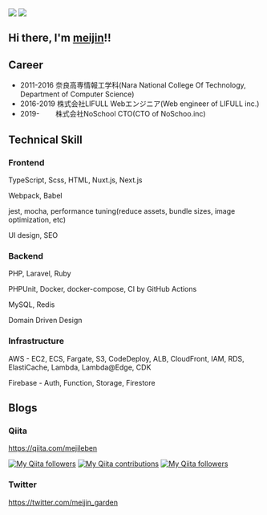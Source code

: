 <img align="center" src="https://github-readme-stats.vercel.app/api?username=texmeijin&show_icons=true&theme=tokyonight"> 
<img align="center" src="https://github-readme-stats.vercel.app/api/top-langs/?username=texmeijin&layout=compact&theme=tokyonight&hide=c%2b%2b">

## Hi there, I'm [meijin](https://meijin.dev/)!!

## Career

- 2011-2016 奈良高専情報工学科(Nara National College Of Technology, Department of Computer Science)
- 2016-2019 株式会社LIFULL Webエンジニア(Web engineer of LIFULL inc.)
- 2019-　　  株式会社NoSchool CTO(CTO of NoSchoo.inc)

## Technical Skill

### Frontend
TypeScript, Scss, HTML, Nuxt.js, Next.js

Webpack, Babel

jest, mocha, performance tuning(reduce assets, bundle sizes, image optimization, etc)

UI design, SEO

### Backend
PHP, Laravel, Ruby

PHPUnit, Docker, docker-compose, CI by GitHub Actions

MySQL, Redis

Domain Driven Design

### Infrastructure
AWS - EC2, ECS, Fargate, S3, CodeDeploy, ALB, CloudFront, IAM, RDS, ElastiCache, Lambda, Lambda@Edge, CDK

Firebase - Auth, Function, Storage, Firestore

## Blogs

### Qiita
https://qiita.com/mejileben

[![My Qiita followers](https://qiita-badge.apiapi.app/s/mejileben/posts.svg)](http://qiita.com/mejileben) [![My Qiita contributions](https://qiita-badge.apiapi.app/s/mejileben/contributions.svg)](http://qiita.com/mejileben) [![My Qiita followers](https://qiita-badge.apiapi.app/s/mejileben/followers.svg)](http://qiita.com/mejileben)

### Twitter
https://twitter.com/meijin_garden
